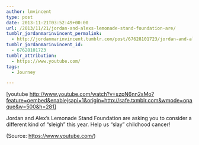 ```yaml
---
author: lmvincent
type: post
date: 2013-11-21T03:52:49+00:00
url: /2013/11/21/jordan-and-alexs-lemonade-stand-foundation-are/
tumblr_jordanmarinvincent_permalink:
  - http://jordanmarinvincent.tumblr.com/post/67628101723/jordan-and-alexs-lemonade-stand-foundation-are
tumblr_jordanmarinvincent_id:
  - 67628101723
tumblr_attribution:
  - https://www.youtube.com/
tags:
  - Journey

---
```

[youtube http://www.youtube.com/watch?v=szpN6nn2sMo?feature=oembed&enablejsapi=1&origin=http://safe.txmblr.com&wmode=opaque&w=500&h=281]

Jordan and Alex’s Lemonade Stand Foundation are asking you to consider a different kind of “sleigh” this year. Help us “slay” childhood cancer!

<div class="attribution">
  (Source: <a href="https://www.youtube.com/">https://www.youtube.com/</a>)
</div>